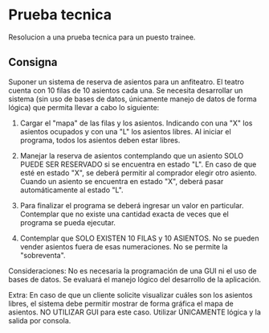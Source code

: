 # Prueba tecnica

Resolucion a una prueba tecnica para un puesto trainee.

## Consigna

Suponer un sistema de reserva de asientos para un anfiteatro. El teatro cuenta con 10 filas de 10 asientos cada una. Se necesita desarrollar un sistema (sin uso de bases de datos, únicamente manejo de datos de forma lógica) que permita llevar a cabo lo siguiente:

1. Cargar el "mapa" de las filas y los asientos. Indicando con una "X" los asientos ocupados y con una "L" los asientos libres. Al iniciar el programa, todos los asientos deben estar libres.

2. Manejar la reserva de asientos contemplando que un asiento SOLO PUEDE SER RESERVADO si se encuentra en estado "L". En caso de que esté en estado "X", se deberá permitir al comprador elegir otro asiento. Cuando un asiento se encuentra en estado "X", deberá pasar automáticamente al estado "L".

3. Para finalizar el programa se deberá ingresar un valor en particular. Contemplar que no existe una cantidad exacta de veces que el programa se pueda ejecutar.

4. Contemplar que SOLO EXISTEN 10 FILAS y 10 ASIENTOS. No se pueden vender asientos fuera de esas numeraciones. No se permite la "sobreventa".

Consideraciones: No es necesaria la programación de una GUI ni el uso de bases de datos. Se evaluará el manejo lógico del desarrollo de la aplicación.

Extra: En caso de que un cliente solicite visualizar cuáles son los asientos libres, el sistema debe permitir mostrar de forma gráfica el mapa de asientos. NO UTILIZAR GUI para este caso. Utilizar ÚNICAMENTE lógica y la salida por consola.
